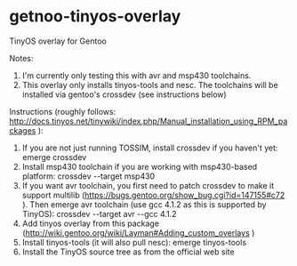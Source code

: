 getnoo-tinyos-overlay
=====================

TinyOS overlay for Gentoo

Notes:

1. I'm currently only testing this with avr and msp430 toolchains.
2. This overlay only installs tinyos-tools and nesc. The toolchains will be installed via gentoo's crossdev (see instructions below)

Instructions (roughly follows: http://docs.tinyos.net/tinywiki/index.php/Manual_installation_using_RPM_packages ):

1. If you are not just running TOSSIM, install crossdev if you haven't yet: emerge crossdev
2. Install msp430 toolchain if you are working with msp430-based platform: crossdev --target msp430
3. If you want avr toolchain, you first need to patch crossdev to make it support multilib (https://bugs.gentoo.org/show_bug.cgi?id=147155#c72 ). Then emerge avr toolchain (use gcc 4.1.2 as this is supported by TinyOS): crossdev --target avr --gcc 4.1.2
3. Add tinyos overlay from this package (http://wiki.gentoo.org/wiki/Layman#Adding_custom_overlays )
4. Install tinyos-tools (it will also pull nesc): emerge tinyos-tools
5. Install the TinyOS source tree as from the official web site
